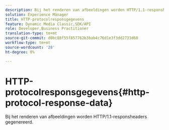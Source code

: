 ```yaml
---
description: Bij het renderen van afbeeldingen worden HTTP/1.1-responsheaders gegenereerd.
solution: Experience Manager
title: HTTP-protocolresponsgegevens
feature: Dynamic Media Classic,SDK/API
role: Developer,Business Practitioner
translation-type: tm+mt
source-git-commit: d0bc88f55f857762b3bab4c76d1e3f3dd2733d60
workflow-type: tm+mt
source-wordcount: '28'
ht-degree: 0%

---
```



# HTTP-protocolresponsgegevens{#http-protocol-response-data}

Bij het renderen van afbeeldingen worden HTTP/1.1-responsheaders gegenereerd.

